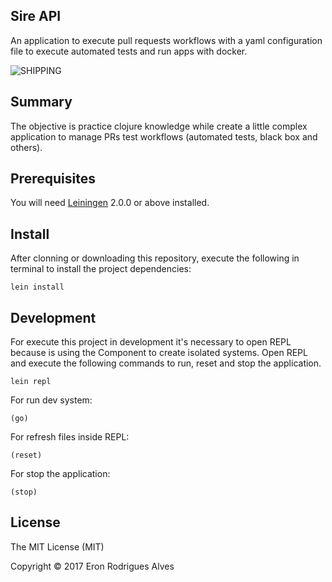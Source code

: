 ## Sire API 

An application to execute pull requests workflows with a yaml configuration file to execute automated tests and run apps with docker. 

![SHIPPING](https://media.giphy.com/media/bZBmitwUwKtDa/giphy.gif)

## Summary

The objective is practice clojure knowledge while create a little complex application to manage PRs test workflows (automated tests, black box and others).

## Prerequisites

You will need [Leiningen][] 2.0.0 or above installed.

[leiningen]: https://github.com/technomancy/leiningen

## Install

After clonning or downloading this repository, execute the following in terminal to install the project dependencies:

    lein install

## Development

For execute this project in development it's necessary to open REPL because is using the Component to create isolated systems. Open REPL and execute the following commands to run, reset and stop the application.

    lein repl

For run dev system:

    (go)

For refresh files inside REPL:

    (reset)

For stop the application:

    (stop)


## License

The MIT License (MIT)

Copyright © 2017 Eron Rodrigues Alves